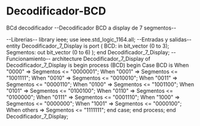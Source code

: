 # Decodificador-BCD
BCd decodificador
--Decodificador BCD a display de 7 segmentos--

--Librerias--
library ieee;
use ieee.std_logic_1164.all;
--Entradas y salidas--
entity Decodificador_7_Display is
port
	(
		BCD:	in	bit_vector (0 to 3);
		Segmentos:	out	bit_vector (0 to 6)
	);
end Decodificador_7_Display;
--Funcionamiento--
architecture Decodificador_7_Display of Decodificador_7_Display is
begin
process (BCD) begin
	Case BCD is
		When "0000" => Segmentos <= "0000001";
		When "0001" => Segmentos <= "1001111";
		When "0010" => Segmentos <= "0010010";
		When "0011" => Segmentos <= "0000110";
		When "0100" => Segmentos <= "1001100";
		When "0101" => Segmentos <= "0100100";
		When "0110" => Segmentos <= "0100000";
		When "0111" => Segmentos <= "0001110";
		When "1000" => Segmentos <= "0000000";
		When "1001" => Segmentos <= "0000100";
		When others => Segmentos <= "1111111";
	end case;
end process;
end Decodificador_7_Display;
